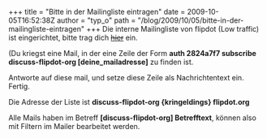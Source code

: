 +++
title = "Bitte in der Mailingliste eintragen"
date = 2009-10-05T16:52:38Z
author = "typ_o"
path = "/blog/2009/10/05/bitte-in-der-mailingliste-eintragen"
+++
Die interne Mailingliste von flipdot (Low traffic) ist eingerichtet,
bitte trag dich
[~~hier~~](#) ein.

(Du kriegst eine Mail, in der eine Zeile der Form **auth 2824a7f7
subscribe discuss-flipdot-org \[deine_mailadresse\]** zu finden ist.

Antworte auf diese mail, und setze diese Zeile als Nachrichtentext ein.
Fertig.

Die Adresse der Liste ist **discuss-flipdot-org {kringeldings}
flipdot.org**

Alle Mails haben im Betreff **\[discuss-flipdot-org\] Betrefftext**,
können also mit Filtern im Mailer bearbeitet werden.
